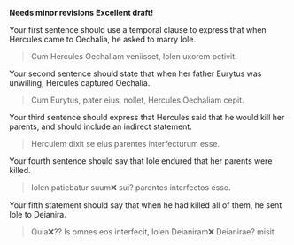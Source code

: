 **Needs minor revisions**
**Excellent draft!**

Your first sentence should use a temporal clause to express that when Hercules came to Oechalia, he asked to marry Iole.

> Cum Hercules Oechaliam veniisset, Iolen uxorem petivit.

Your second sentence should state that when her father Eurytus was unwilling, Hercules captured Oechalia.
> Cum Eurytus, pater eius, nollet, Hercules Oechaliam cepit.

Your third sentence should express that Hercules said that he would kill her parents, and should include an indirect statement.
> Herculem dixit se eius parentes interfecturum esse.

Your fourth sentence should say that Iole endured that her parents were killed.
> Iolen patiebatur suum❌ sui? parentes interfectos esse.

Your fifth statement should say that when he had killed all of them, he sent Iole to Deianira.
> Quia❌?? Is omnes eos interfecit, Iolen Deianiram❌ Deianirae? misit.

